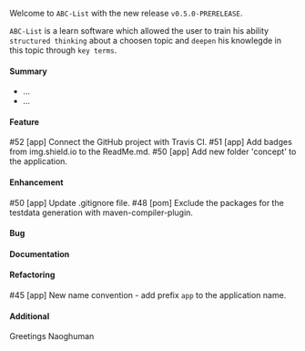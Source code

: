 Welcome to `ABC-List` with the new release `v0.5.0-PRERELEASE`.

`ABC-List` is a learn software which allowed the user to train his ability 
`structured thinking` about a choosen topic and `deepen` his knowlegde in this 
topic through `key terms`.



#### Summary
* ...
* ...



#### Feature
#52 [app] Connect the GitHub project with Travis CI.
#51 [app] Add badges from img.shield.io to the ReadMe.md.
#50 [app] Add new folder 'concept' to the application.



#### Enhancement
#50 [app] Update .gitignore file.
#48 [pom] Exclude the packages for the testdata generation with maven-compiler-plugin.



#### Bug



#### Documentation



#### Refactoring
#45 [app] New name convention - add prefix `app` to the application name.



#### Additional



Greetings
Naoghuman



[//]: # (Issues which will be integrated in this release)



[//]: # (Links)

